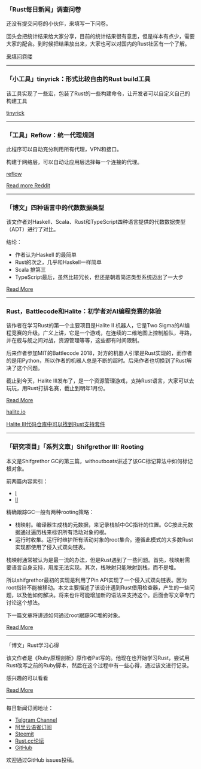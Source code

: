 ### 「Rust每日新闻」调查问卷

还没有提交问卷的小伙伴，来填写一下问卷。

回头会把统计结果给大家分享，目前的统计结果很有意思，但是样本有点少，需要大家的配合。到时候把结果放出来，大家也可以对国内的Rust社区有一个了解。

[ 来填问卷喽 ]( https://wj.qq.com/s/2801182/f890 )

---

### 「小工具」tinyrick：形式比较自由的Rust build工具

该工具实现了一些宏，包装了Rust的一些构建命令，让开发者可以自定义自己的构建工具

[tinyrick](https://github.com/mcandre/tinyrick)

---

### 「工具」Reflow：统一代理规则

此程序可以自动充分利用所有代理，VPN和接口。

构建于网络层，可以自动让应用层选择每一个连接的代理。

[reflow](https://github.com/net-reflow/reflow)

[Read more Reddit](https://www.reddit.com/r/rust/comments/9qvn97/reflow_a_systemlevel_proxy_switcher_a_routing/)

---

### 「博文」四种语言中的代数数据类型

该文作者对Haskell、Scala、Rust和TypeScript四种语言提供的代数数据类型（ADT）进行了对比。

结论：

- 作者认为Haskell 的最简单
-  Rust的次之，几乎和Haskell一样简单
- Scala 排第三
- TypeScript最后，虽然比较冗长，但还是朝着简洁类型系统迈出了一大步

[Read More](https://blog.softwaremill.com/algebraic-data-types-in-four-languages-858788043d4e)

---

### Rust，Battlecode和Halite：初学者对AI编程竞赛的体验

该作者在学习Rust的第一个主要项目是Halite II 机器人，它是Two Sigma的AI编程竞赛的升级。广义上讲，它是一个游戏，在连续的二维地图上控制船队，寻路，并在舰与舰之间对战，资源管理等等，这些都有时间限制。

后来作者参加MIT的Battlecode 2018，对方的机器人引擎是Rust实现的，而作者的是用Python，所以作者的机器人总是不断的超时。后来作者也切换到了Rust解决了这个问题。

截止到今天，Halite III发布了，是一个资源管理游戏，支持Rust语言，大家可以去玩玩，用Rust打排名赛，截止到明年1月份。

[Read More ](https://www.reddit.com/r/rust/comments/9r48v3/rust_battlecode_and_halite_a_beginners_experience/)

[ halite.io ](https://halite.io/)

[Halite III代码仓库中可以找到Rust支持套件](https://github.com/HaliteChallenge/Halite-III/blob/master/starter_kits/Rust/src/main.rs)

---

### 「研究项目」「系列文章」Shifgrethor III: Rooting

本文是Shifgrethor GC的第三篇，withoutboats讲述了该GC标记算法中如何标记根对象。

前两篇内容索引：

- [I](https://t.me/rust_daily_news/1437)
- [II](https://t.me/rust_daily_news/1476)

精确跟踪GC一般有两种rooting策略：

- 栈映射。编译器生成栈的元数据，来记录栈帧中GC指针的位置。GC按此元数据通过遍历栈来标识所有活动对象的根。
- 运行时收集。运行时维护所有活动对象的root集合。遵循此模式的大多数Rust实现都使用了侵入式双向链表。

栈映射通常被认为是最一流的办法，但是Rust遇到了一些问题。首先，栈映射需要语言自身支持，用库无法实现。其次，栈映射只能映射到栈，而不是堆。

所以shifgrethor最初的实现是利用了Pin API实现了一个侵入式双向链表。因为root指针不能被移动。本文主要描述了该设计遇到Rust借用检查器，产生的一些问题，以及他如何解决。将来也许可能增加新的语法来支持这个。后面会写文章专门讨论这个想法。

下一篇文章将讲述如何通过root跟踪GC堆的对象。

[ Read More ](https://boats.gitlab.io/blog/post/shifgrethor-iii/)

---


「博文」Rust学习心得

该文作者是《Ruby原理剖析》原作者Pat写的。他现在也开始学习Rust，尝试用Rust改写之前的Ruby脚本，然后在这个过程中有一些心得，通过该文进行记录。

感兴趣的可以看看

[Read More](http://patshaughnessy.net/2018/10/24/summer-school-with-the-rust-compiler)

---

每日新闻订阅地址：

- [Telgram Channel](https://t.me/rust_daily_news )
- [阿里云语雀订阅](https://www.yuque.com/chaosbot/rustnews)
- [Steemit](https://steemit.com/@blackanger)
- [Rust.cc论坛](https://rust.cc)
- [GitHub](https://github.com/RustStudy/rust_daily_news)

欢迎通过GitHub issues投稿。
